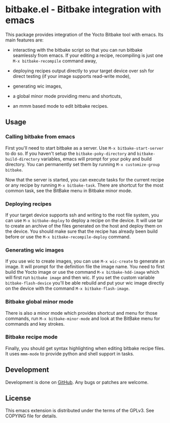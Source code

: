 # bitbake.el - Bitbake integration with emacs

This package provides integration of the Yocto Bitbake tool with
emacs. Its main features are:

* interacting with the bitbake script so that you can run bitbake
  seamlessly from emacs. If your editing a recipe, recompiling is just
  one `M-x bitbake-recompile` command away,

* deploying recipes output directly to your target device over ssh for
  direct testing (if your image supports read-write mode),

* generating wic images,

* a global minor mode providing menu and shortcuts,

* an mmm based mode to edit bitbake recipes.

## Usage

### Calling bitbake from emacs

First you'll need to start bitbake as a server. Use `M-x
bitbake-start-server` to do so. If you haven't setup the
`bitbake-poky-directory` and `bitbake-build-directory` variables, emacs will
prompt for your poky and build directory. You can permanently set them
by running `M-x customize-group bitbake`.

Now that the server is started, you can execute tasks for the current
recipe or any recipe by running `M-x bitbake-task`. There are shortcut for
the most common task, see the BitBake menu in Bitbake minor mode.

### Deploying recipes

If your target device supports ssh and writing to the root file system,
you can use `M-x bitbake-deploy` to deploy a recipe on the device. It will
use tar to create an archive of the files generated on the host and
deploy them on the device. You should make sure that the recipe has
already been build before or use the `M-x bitbake-recompile-deploy`
command.

### Generating wic images

If you use wic to create images, you can use `M-x wic-create` to
generate an image. It will prompt for the definition file the image
name. You need to first build the Yocto image or use the command
`M-x bitbake-hdd-image` which will first run `bitbake image` and then wic.
If you set the custom variable `bitbake-flash-device` you'll be able
rebuild and put your wic image directly on the device with the command
`M-x bitbake-flash-image`.

### Bitbake global minor mode

There is also a minor mode which provides shortcut and menu for those
commands, run `M-x bitbake-minor-mode` and look at the BitBake menu
for commands and key strokes.

### Bitbake recipe mode

Finally, you should get syntax highlighting when editing bitbake
recipe files. It uses `mmm-mode` to provide python and shell support
in tasks.

## Development

Development is done on
[GitHub](https://github.com/canatella/bitbake-el). Any bugs or patches
are welcome.

## License

This emacs extension is distributed under the terms of the GPLv3. See
COPYING file for details.
